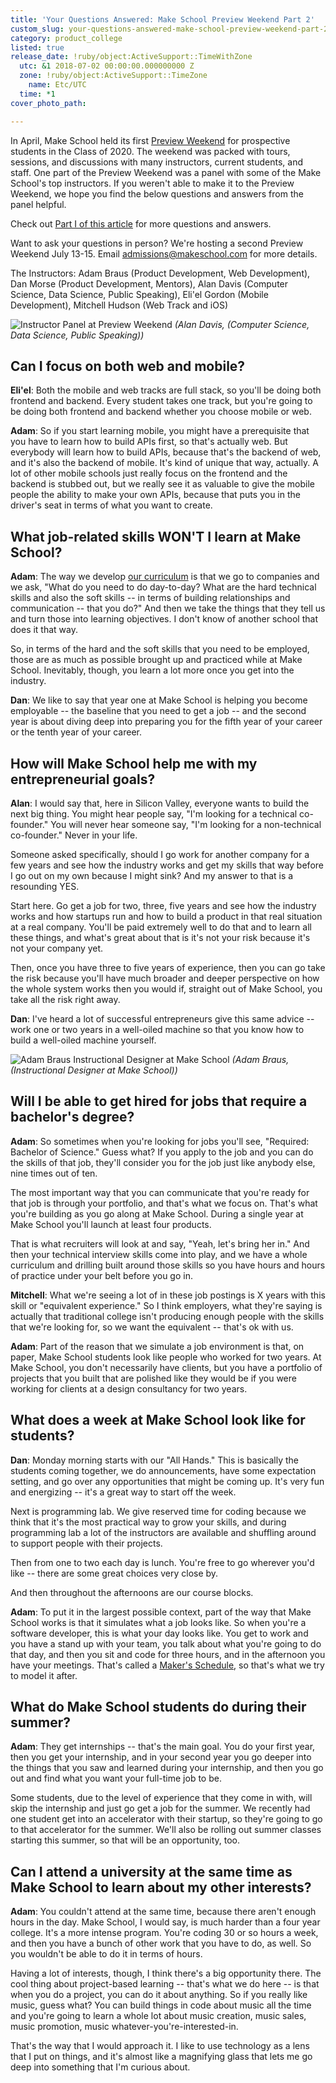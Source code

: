```yaml
---
title: 'Your Questions Answered: Make School Preview Weekend Part 2'
custom_slug: your-questions-answered-make-school-preview-weekend-part-2
category: product_college
listed: true
release_date: !ruby/object:ActiveSupport::TimeWithZone
  utc: &1 2018-07-02 00:00:00.000000000 Z
  zone: !ruby/object:ActiveSupport::TimeZone
    name: Etc/UTC
  time: *1
cover_photo_path: 

---
```

In April, Make School held its first [Preview Weekend](http://forms.makeschool.com/product-college-preview-weekend-july-2018) for prospective students in the Class of 2020. The weekend was packed with tours, sessions, and discussions with many instructors, current students, and staff. One part of the Preview Weekend was a panel with some of the Make School's top instructors. If you weren't able to make it to the Preview Weekend, we hope you find the below questions and answers from the panel helpful.

Check out [Part I of this article](https://www.makeschool.com/blog/product-college-preview-weekend-recap-part-1) for more questions and answers.

Want to ask your questions in person? We're hosting a second Preview Weekend July 13-15. Email <admissions@makeschool.com> for more details.

The Instructors: Adam Braus (Product Development, Web Development), Dan Morse (Product Development, Mentors), Alan Davis (Computer Science, Data Science, Public Speaking), Eli'el Gordon (Mobile Development), Mitchell Hudson (Web Track and iOS)

![Instructor Panel at Preview Weekend](http://res.cloudinary.com/makeschool/image/upload/s--dnl-wV_d--/v1530565543/Blog/Make_School_Preview_Day_Alan.jpg)
_(Alan Davis, (Computer Science, Data Science, Public Speaking))_

## Can I focus on both web and mobile?

__Eli'el__: Both the mobile and web tracks are full stack, so you'll be doing both frontend and backend. Every student takes one track, but you're going to be doing both frontend and backend whether you choose mobile or web.

__Adam__: So if you start learning mobile, you might have a prerequisite that you have to learn how to build APIs first, so that's actually web. But everybody will learn how to build APIs, because that's the backend of web, and it's also the backend of mobile. It's kind of unique that way, actually. A lot of other mobile schools just really focus on the frontend and the backend is stubbed out, but we really see it as valuable to give the mobile people the ability to make your own APIs, because that puts you in the driver's seat in terms of what you want to create.

## What job-related skills WON'T I learn at Make School?

__Adam__: The way we develop [our curriculum](https://docs.google.com/document/d/1hz-Nv1_pc1z2yHbHhEeWb2mlwWu-g4nZiKWup8owUmc/preview) is that we go to companies and we ask, "What do you need to do day-to-day? What are the hard technical skills and also the soft skills -- in terms of building relationships and communication -- that you do?" And then we take the things that they tell us and turn those into learning objectives. I don't know of another school that does it that way.

So, in terms of the hard and the soft skills that you need to be employed, those are as much as possible brought up and practiced while at Make School. Inevitably, though, you learn a lot more once you get into the industry.

__Dan__: We like to say that year one at Make School is helping you become employable -- the baseline that you need to get a job -- and the second year is about diving deep into preparing you for the fifth year of your career or the tenth year of your career.

## How will Make School help me with my entrepreneurial goals?

__Alan__: I would say that, here in Silicon Valley, everyone wants to build the next big thing. You might hear people say, "I'm looking for a technical co-founder." You will never hear someone say, "I'm looking for a non-technical co-founder." Never in your life.

Someone asked specifically, should I go work for another company for a few years and see how the industry works and get my skills that way before I go out on my own because I might sink? And my answer to that is a resounding YES.

Start here. Go get a job for two, three, five years and see how the industry works and how startups run and how to build a product in that real situation at a real company. You'll be paid extremely well to do that and to learn all these things, and what's great about that is it's not your risk because it's not your company yet.

Then, once you have three to five years of experience, then you can go take the risk because you'll have much broader and deeper perspective on how the whole system works then you would if, straight out of Make School, you take all the risk right away.

__Dan__: I've heard a lot of successful entrepreneurs give this same advice -- work one or two years in a well-oiled machine so that you know how to build a well-oiled machine yourself.

![Adam Braus Instructional Designer at Make School](https://res.cloudinary.com/makeschool/image/upload/v1530566325/Blog/Make_School_Preview_Day_Web_106.jpg)
_(Adam Braus, (Instructional Designer at Make School))_

## Will I be able to get hired for jobs that require a bachelor's degree?

__Adam__: So sometimes when you're looking for jobs you'll see, "Required: Bachelor of Science." Guess what? If you apply to the job and you can do the skills of that job, they'll consider you for the job just like anybody else, nine times out of ten.

The most important way that you can communicate that you're ready for that job is through your portfolio, and that's what we focus on. That's what you're building as you go along at Make School. During a single year at Make School you'll launch at least four products.

That is what recruiters will look at and say, "Yeah, let's bring her in." And then your technical interview skills come into play, and we have a whole curriculum and drilling built around those skills so you have hours and hours of practice under your belt before you go in.

__Mitchell__: What we're seeing a lot of in these job postings is X years with this skill or "equivalent experience." So I think employers, what they're saying is actually that traditional college isn't producing enough people with the skills that we're looking for, so we want the equivalent -- that's ok with us.

__Adam__: Part of the reason that we simulate a job environment is that, on paper, Make School students look like people who worked for two years. At Make School, you don't necessarily have clients, but you have a portfolio of projects that you built that are polished like they would be if you were working for clients at a design consultancy for two years.

## What does a week at Make School look like for students?

__Dan__: Monday morning starts with our "All Hands." This is basically the students coming together, we do announcements, have some expectation setting, and go over any opportunities that might be coming up. It's very fun and energizing -- it's a great way to start off the week.

Next is programming lab. We give reserved time for coding because we think that it's the most practical way to grow your skills, and during programming lab a lot of the instructors are available and shuffling around to support people with their projects.

Then from one to two each day is lunch. You're free to go wherever you'd like -- there are some great choices very close by.

And then throughout the afternoons are our course blocks.

__Adam__: To put it in the largest possible context, part of the way that Make School works is that it simulates what a job looks like. So when you're a software developer, this is what your day looks like. You get to work and you have a stand up with your team, you talk about what you're going to do that day, and then you sit and code for three hours, and in the afternoon you have your meetings. That's called a [Maker's Schedule](http://www.paulgraham.com/makersschedule.html), so that's what we try to model it after.

## What do Make School students do during their summer?

__Adam__: They get internships -- that's the main goal. You do your first year, then you get your internship, and in your second year you go deeper into the things that you saw and learned during your internship, and then you go out and find what you want your full-time job to be.

Some students, due to the level of experience that they come in with, will skip the internship and just go get a job for the summer. We recently had one student get into an accelerator with their startup, so they're going to go to that accelerator for the summer. We'll also be rolling out summer classes starting this summer, so that will be an opportunity, too.

## Can I attend a university at the same time as Make School to learn about my other interests?

__Adam__: You couldn't attend at the same time, because there aren't enough hours in the day. Make School, I would say, is much harder than a four year college. It's a more intense program. You're coding 30 or so hours a week, and then you have a bunch of other work that you have to do, as well. So you wouldn't be able to do it in terms of hours.

Having a lot of interests, though, I think there's a big opportunity there. The cool thing about project-based learning -- that's what we do here -- is that when you do a project, you can do it about anything. So if you really like music, guess what? You can build things in code about music all the time and you're going to learn a whole lot about music creation, music sales, music promotion, music whatever-you're-interested-in.

That's the way that I would approach it. I like to use technology as a lens that I put on things, and it's almost like a magnifying glass that lets me go deep into something that I'm curious about.